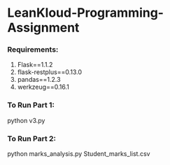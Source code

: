 # LeanKloud-Programming-Assignment

### Requirements:
1. Flask==1.1.2
2. flask-restplus==0.13.0
3. pandas==1.2.3
4. werkzeug==0.16.1

### To Run Part 1:
python v3.py

### To Run Part 2:
python marks_analysis.py Student_marks_list.csv
